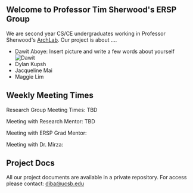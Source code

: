 ## Welcome to Professor Tim Sherwood's ERSP Group

We are second year CS/CE undergraduates working in Professor Sherwood's [ArchLab](https://www.arch.cs.ucsb.edu/prof-sherwood/). Our project is about ....


* Dawit Aboye: Insert picture and write a few words about yourself
![Dawit](pic) 
* Dylan Kupsh
* Jacqueline Mai
* Maggie Lim 


## Weekly Meeting Times

Research Group Meeting Times: TBD

Meeting with Research Mentor: TBD

Meeting with ERSP Grad Mentor:

Meeting with Dr. Mirza:



## Project Docs
All our project documents are available in a private repository. For access please contact: diba@ucsb.edu
